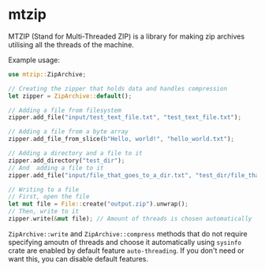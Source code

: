 # mtzip

MTZIP (Stand for Multi-Threaded ZIP) is a library for making zip archives utilising all the threads of the machine.

Example usage:

```rs
use mtzip::ZipArchive;

// Creating the zipper that holds data and handles compression
let zipper = ZipArchive::default();

// Adding a file from filesystem
zipper.add_file("input/test_text_file.txt", "test_text_file.txt");

// Adding a file from a byte array
zipper.add_file_from_slice(b"Hello, world!", "hello_world.txt");

// Adding a directory and a file to it
zipper.add_directory("test_dir");
// And  adding a file to it
zipper.add_file("input/file_that_goes_to_a_dir.txt", "test_dir/file_that_goes_to_a_dir.txt");

// Writing to a file
// First, open the file
let mut file = File::create("output.zip").unwrap();
// Then, write to it
zipper.write(&mut file); // Amount of threads is chosen automatically
```

`ZipArchive::write` and `ZipArchive::compress` methods that do not require specifying amoutn of threads and choose it automatically using `sysinfo` crate are enabled by default feature `auto-threading`. If you don't need or want this, you can disable default features.
